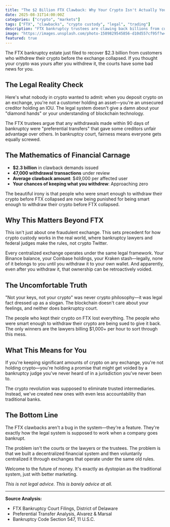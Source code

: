 ```yaml
---
title: "The $2 Billion FTX Clawback: Why Your Crypto Isn't Actually Yours"
date: 2025-08-31T14:00:00Z
categories: ["crypto", "markets"]
tags: ["FTX", "clawbacks", "crypto custody", "legal", "trading"]
description: "FTX bankruptcy trustees are clawing back billions from customers who thought they owned their crypto. Here's why 'not your keys, not your crypto' isn't just a meme—it's legal reality."
image: "https://images.unsplash.com/photo-1589829545856-d10d557cf95f?w=1200&h=630&fit=crop&crop=center&auto=format"
featured: true
---
```


The FTX bankruptcy estate just filed to recover $2.3 billion from customers who withdrew their crypto before the exchange collapsed. If you thought your crypto was yours after you withdrew it, the courts have some bad news for you.

## The Legal Reality Check

Here's what nobody in crypto wanted to admit: when you deposit crypto on an exchange, you're not a customer holding an asset—you're an unsecured creditor holding an IOU. The legal system doesn't give a damn about your "diamond hands" or your understanding of blockchain technology.

The FTX trustees argue that any withdrawals made within 90 days of bankruptcy were "preferential transfers" that gave some creditors unfair advantage over others. In bankruptcy court, fairness means everyone gets equally screwed.

## The Mathematics of Financial Carnage

- **$2.3 billion** in clawback demands issued
- **47,000 withdrawal transactions** under review  
- **Average clawback amount**: $49,000 per affected user
- **Your chances of keeping what you withdrew**: Approaching zero

The beautiful irony is that people who were smart enough to withdraw their crypto before FTX collapsed are now being punished for being smart enough to withdraw their crypto before FTX collapsed.

## Why This Matters Beyond FTX

This isn't just about one fraudulent exchange. This sets precedent for how crypto custody works in the real world, where bankruptcy lawyers and federal judges make the rules, not crypto Twitter.

Every centralized exchange operates under the same legal framework. Your Binance balance, your Coinbase holdings, your Kraken stash—legally, none of it belongs to you until you withdraw it to your own wallet. And apparently, even after you withdraw it, that ownership can be retroactively voided.

## The Uncomfortable Truth

"Not your keys, not your crypto" was never crypto philosophy—it was legal fact dressed up as a slogan. The blockchain doesn't care about your feelings, and neither does bankruptcy court.

The people who kept their crypto on FTX lost everything. The people who were smart enough to withdraw their crypto are being sued to give it back. The only winners are the lawyers billing $1,000+ per hour to sort through this mess.

## What This Means for You

If you're keeping significant amounts of crypto on any exchange, you're not holding crypto—you're holding a promise that might get voided by a bankruptcy judge you've never heard of in a jurisdiction you've never been to.

The crypto revolution was supposed to eliminate trusted intermediaries. Instead, we've created new ones with even less accountability than traditional banks.

## The Bottom Line

The FTX clawbacks aren't a bug in the system—they're a feature. They're exactly how the legal system is supposed to work when a company goes bankrupt. 

The problem isn't the courts or the lawyers or the trustees. The problem is that we built a decentralized financial system and then voluntarily centralized it through exchanges that operate under the same old rules.

Welcome to the future of money. It's exactly as dystopian as the traditional system, just with better marketing.

*This is not legal advice. This is barely advice at all.*

---

**Source Analysis:**
- FTX Bankruptcy Court Filings, District of Delaware
- Preferential Transfer Analysis, Alvarez & Marsal  
- Bankruptcy Code Section 547, 11 U.S.C.
